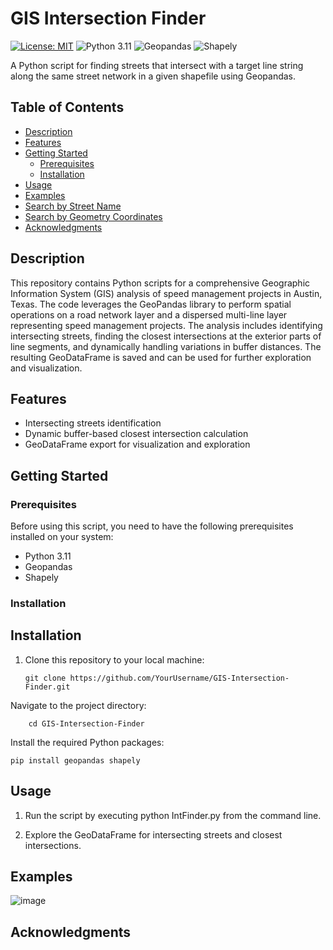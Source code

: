 # GIS Intersection Finder

[![License: MIT](https://img.shields.io/badge/License-MIT-yellow.svg)](https://opensource.org/licenses/MIT)
![Python 3.11](https://img.shields.io/badge/Python-3.11-blue.svg)
![Geopandas](https://img.shields.io/badge/Geopandas-0.10.2-brightgreen.svg)
![Shapely](https://img.shields.io/badge/Shapely-2.0.0-brightgreen.svg)


A Python script for finding streets that intersect with a target line string along the same street network in a given shapefile using Geopandas.

## Table of Contents

- [Description](#description)
- [Features](#features)
- [Getting Started](#getting-started)
  - [Prerequisites](#prerequisites)
  - [Installation](#installation)
- [Usage](#usage)
- [Examples](#examples)
- [Search by Street Name](#Search-by-Street-Name)
- [Search by Geometry Coordinates](#Search-by-Geometry-Coordinates)
- [Acknowledgments](#acknowledgments)

## Description

This repository contains Python scripts for a comprehensive Geographic Information System (GIS) analysis of speed management projects in Austin, Texas. The code leverages the GeoPandas library to perform spatial operations on a road network layer and a dispersed multi-line layer representing speed management projects. The analysis includes identifying intersecting streets, finding the closest intersections at the exterior parts of line segments, and dynamically handling variations in buffer distances. The resulting GeoDataFrame is saved and can be used for further exploration and visualization.

## Features

- Intersecting streets identification
- Dynamic buffer-based closest intersection calculation
- GeoDataFrame export for visualization and exploration

## Getting Started

### Prerequisites

Before using this script, you need to have the following prerequisites installed on your system:

- Python 3.11
- Geopandas
- Shapely

### Installation

## Installation

1. Clone this repository to your local machine:

   ```shell
   git clone https://github.com/YourUsername/GIS-Intersection-Finder.git
Navigate to the project directory:

```shell
    cd GIS-Intersection-Finder
```
Install the required Python packages:
```shell
pip install geopandas shapely
```


## Usage

1. Run the script by executing python IntFinder.py from the command line.

2. Explore the GeoDataFrame for intersecting streets and closest intersections.


## Examples


![image](https://github.com/Milad84/GIS-Intersection-Finder/assets/38597478/f672816f-f305-4a19-b5c3-eddcab64441e)



## Acknowledgments
